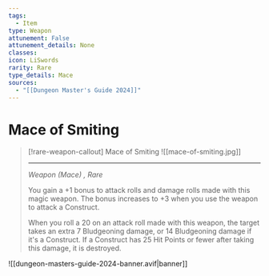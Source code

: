 ```yaml
---
tags:
  - Item
type: Weapon
attunement: False
attunement_details: None
classes:
icon: LiSwords
rarity: Rare
type_details: Mace
sources: 
  - "[[Dungeon Master's Guide 2024]]"
---
```

# Mace of Smiting
>[!rare-weapon-callout] Mace of Smiting
>![[mace-of-smiting.jpg]]
>
>- - -
>_Weapon (Mace) , Rare_
>
>You gain a +1 bonus to attack rolls and damage rolls made with this magic weapon. The bonus increases to +3 when you use the weapon to attack a Construct.
>
>When you roll a 20 on an attack roll made with this weapon, the target takes an extra 7 Bludgeoning damage, or 14 Bludgeoning damage if it's a Construct. If a Construct has 25 Hit Points or fewer after taking this damage, it is destroyed.
>


![[dungeon-masters-guide-2024-banner.avif|banner]]